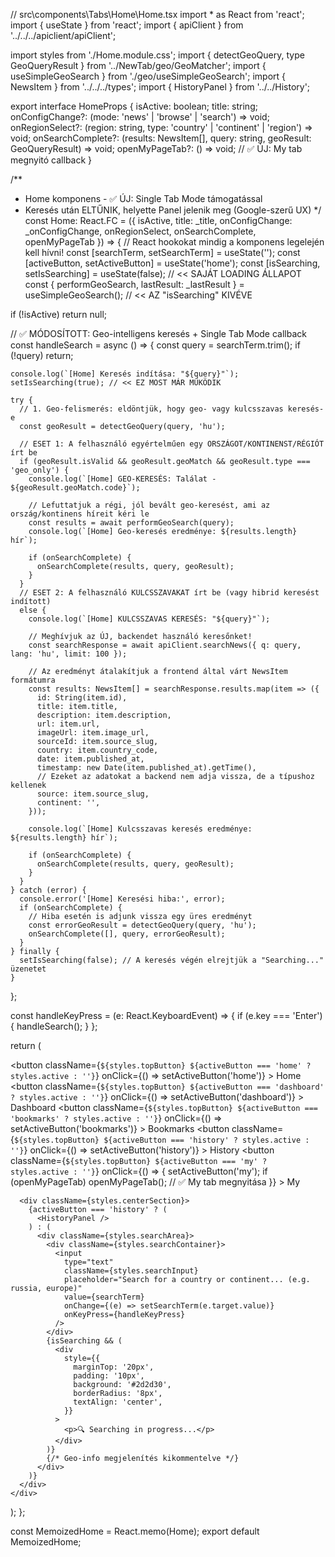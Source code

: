 // src\components\Tabs\Home\Home.tsx
import * as React from 'react';
import { useState } from 'react';
import { apiClient } from '../../../apiclient/apiClient';

import styles from './Home.module.css';
import { detectGeoQuery, type GeoQueryResult } from '../NewTab/geo/GeoMatcher';
import { useSimpleGeoSearch } from './geo/useSimpleGeoSearch';
import { NewsItem } from '../../../types';
import { HistoryPanel } from '../../History';

export interface HomeProps {
  isActive: boolean;
  title: string;
  onConfigChange?: (mode: 'news' | 'browse' | 'search') => void;
  onRegionSelect?: (region: string, type: 'country' | 'continent' | 'region') => void;
  onSearchComplete?: (results: NewsItem[], query: string, geoResult: GeoQueryResult) => void;
  openMyPageTab?: () => void; // ✅ ÚJ: My tab megnyitó callback
}

/**
 * Home komponens - ✅ ÚJ: Single Tab Mode támogatással
 * Keresés után ELTŰNIK, helyette Panel jelenik meg (Google-szerű UX)
 */
const Home: React.FC<HomeProps> = ({ isActive, title: _title, onConfigChange: _onConfigChange, onRegionSelect, onSearchComplete, openMyPageTab }) => {
  // React hookokat mindig a komponens legelején kell hívni!
  const [searchTerm, setSearchTerm] = useState('');
  const [activeButton, setActiveButton] = useState('home');
  const [isSearching, setIsSearching] = useState(false); // << SAJÁT LOADING ÁLLAPOT
  const { performGeoSearch, lastResult: _lastResult } = useSimpleGeoSearch(); // << AZ "isSearching" KIVÉVE

  if (!isActive) return null;

  // ✅ MÓDOSÍTOTT: Geo-intelligens keresés + Single Tab Mode callback
  const handleSearch = async () => {
    const query = searchTerm.trim();
    if (!query) return;

    console.log(`[Home] Keresés indítása: "${query}"`);
    setIsSearching(true); // << EZ MOST MÁR MŰKÖDIK

    try {
      // 1. Geo-felismerés: eldöntjük, hogy geo- vagy kulcsszavas keresés-e
      const geoResult = detectGeoQuery(query, 'hu');

      // ESET 1: A felhasználó egyértelműen egy ORSZÁGOT/KONTINENST/RÉGIÓT írt be
      if (geoResult.isValid && geoResult.geoMatch && geoResult.type === 'geo_only') {
        console.log(`[Home] GEO-KERESÉS: Találat - ${geoResult.geoMatch.code}`);
        
        // Lefuttatjuk a régi, jól bevált geo-keresést, ami az ország/kontinens híreit kéri le
        const results = await performGeoSearch(query);
        console.log(`[Home] Geo-keresés eredménye: ${results.length} hír`);
        
        if (onSearchComplete) {
          onSearchComplete(results, query, geoResult);
        }
      } 
      // ESET 2: A felhasználó KULCSSZAVAKAT írt be (vagy hibrid keresést indított)
      else {
        console.log(`[Home] KULCSSZAVAS KERESÉS: "${query}"`);
        
        // Meghívjuk az ÚJ, backendet használó keresőnket!
        const searchResponse = await apiClient.searchNews({ q: query, lang: 'hu', limit: 100 });
        
        // Az eredményt átalakítjuk a frontend által várt NewsItem formátumra
        const results: NewsItem[] = searchResponse.results.map(item => ({
          id: String(item.id),
          title: item.title,
          description: item.description,
          url: item.url,
          imageUrl: item.image_url,
          sourceId: item.source_slug,
          country: item.country_code,
          date: item.published_at,
          timestamp: new Date(item.published_at).getTime(),
          // Ezeket az adatokat a backend nem adja vissza, de a típushoz kellenek
          source: item.source_slug, 
          continent: '',
        }));

        console.log(`[Home] Kulcsszavas keresés eredménye: ${results.length} hír`);

        if (onSearchComplete) {
          onSearchComplete(results, query, geoResult);
        }
      }
    } catch (error) {
      console.error('[Home] Keresési hiba:', error);
      if (onSearchComplete) {
        // Hiba esetén is adjunk vissza egy üres eredményt
        const errorGeoResult = detectGeoQuery(query, 'hu');
        onSearchComplete([], query, errorGeoResult);
      }
    } finally {
      setIsSearching(false); // A keresés végén elrejtjük a "Searching..." üzenetet
    }
  };

  const handleKeyPress = (e: React.KeyboardEvent) => {
    if (e.key === 'Enter') {
      handleSearch();
    }
  };

  return (
    <div className={styles.container}>
      <div className={styles.topButtonsBar}>
        <button
          className={`${styles.topButton} ${activeButton === 'home' ? styles.active : ''}`}
          onClick={() => setActiveButton('home')}
        >
          Home
        </button>
        <button
          className={`${styles.topButton} ${activeButton === 'dashboard' ? styles.active : ''}`}
          onClick={() => setActiveButton('dashboard')}
        >
          Dashboard
        </button>
        <button
          className={`${styles.topButton} ${activeButton === 'bookmarks' ? styles.active : ''}`}
          onClick={() => setActiveButton('bookmarks')}
        >
          Bookmarks
        </button>
        <button
          className={`${styles.topButton} ${activeButton === 'history' ? styles.active : ''}`}
          onClick={() => setActiveButton('history')}
        >
          History
        </button>
        <button
          className={`${styles.topButton} ${activeButton === 'my' ? styles.active : ''}`}
          onClick={() => {
            setActiveButton('my');
            if (openMyPageTab) openMyPageTab(); // ✅ My tab megnyitása
          }}
        >
          My
        </button>
      </div>

      <div className={styles.centerSection}>
        {activeButton === 'history' ? (
          <HistoryPanel />
        ) : (
          <div className={styles.searchArea}>
            <div className={styles.searchContainer}>
              <input
                type="text"
                className={styles.searchInput}
                placeholder="Search for a country or continent... (e.g. russia, europe)"
                value={searchTerm}
                onChange={(e) => setSearchTerm(e.target.value)}
                onKeyPress={handleKeyPress}
              />
            </div>
            {isSearching && (
              <div
                style={{
                  marginTop: '20px',
                  padding: '10px',
                  background: '#2d2d30',
                  borderRadius: '8px',
                  textAlign: 'center',
                }}
              >
                <p>🔍 Searching in progress...</p>
              </div>
            )}
            {/* Geo-info megjelenítés kikommentelve */}
          </div>
        )}
      </div>
    </div>
  );
};

const MemoizedHome = React.memo(Home);
export default MemoizedHome;
